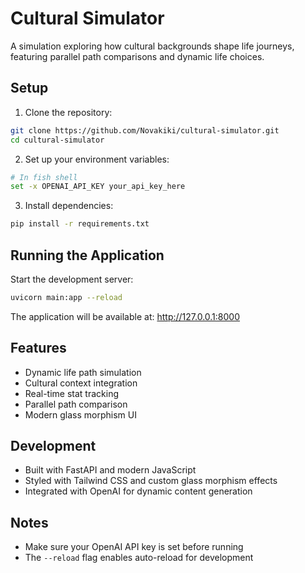 # Cultural Simulator

A simulation exploring how cultural backgrounds shape life journeys, featuring parallel path comparisons and dynamic life choices.

## Setup

1. Clone the repository:
```bash
git clone https://github.com/Novakiki/cultural-simulator.git
cd cultural-simulator
```

2. Set up your environment variables:
```bash
# In fish shell
set -x OPENAI_API_KEY your_api_key_here
```

3. Install dependencies:
```bash
pip install -r requirements.txt
```

## Running the Application

Start the development server:
```bash
uvicorn main:app --reload
```

The application will be available at: http://127.0.0.1:8000

## Features

- Dynamic life path simulation
- Cultural context integration
- Real-time stat tracking
- Parallel path comparison
- Modern glass morphism UI

## Development

- Built with FastAPI and modern JavaScript
- Styled with Tailwind CSS and custom glass morphism effects
- Integrated with OpenAI for dynamic content generation

## Notes

- Make sure your OpenAI API key is set before running
- The `--reload` flag enables auto-reload for development 